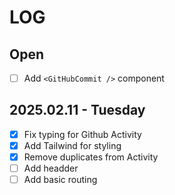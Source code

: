 # LOG

## Open

- [ ] Add `<GitHubCommit />` component

## 2025.02.11 - Tuesday

- [x] Fix typing for Github Activity
- [x] Add Tailwind for styling
- [x] Remove duplicates from Activity
- [ ] Add headder
- [ ] Add basic routing
